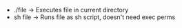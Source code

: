 - ./file -> Executes file in current directory
- sh file -> Runs file as sh script, doesn't need exec perms